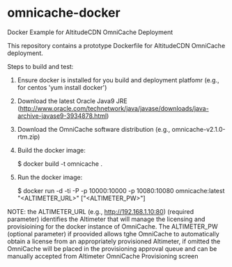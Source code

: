 # omnicache-docker
Docker Example for AltitudeCDN OmniCache Deployment

This repository contains a prototype Dockerfile for AltitudeCDN OmniCache deployment.

Steps to build and test:

1) Ensure docker is installed for you build and deployment platfomr (e.g., for centos 'yum install docker')
2) Download the latest Oracle Java9 JRE (http://www.oracle.com/technetwork/java/javase/downloads/java-archive-javase9-3934878.html)
3) Download the OmniCache software distribution (e.g., omnicache-v2.1.0-rtm.zip)
4) Build the docker image:

    $ docker build -t omnicache .
    
5) Run the docker image:

    $ docker run -d -ti -P -p 10000:10000 -p 10080:10080 omnicache:latest  "<ALTIMETER_URL>"  ["<ALTIMETER_PW>"]
    
NOTE: the ALTIMETER_URL (e.g., http://192.168.1.10:80) (required parameter) identifies the Altimeter that will manage the licensing and provisioining for the docker instance of OmniCache. The ALTIMETER_PW (optional parameter) if proovided allows tghe OmniCache to automatically obtain a license from an appropriately provisioned Altimeter, if omitted the OmniCache will be placed in the provisioning approval queue and can be manually accepted from Altimeter OmniCache Provisioning screen
    
